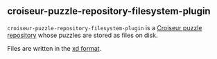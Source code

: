 <!--
SPDX-FileCopyrightText: 2023 Antoine Belvire
SPDX-License-Identifier: GPL-3.0-or-later
-->

## croiseur-puzzle-repository-filesystem-plugin

`croiseur-puzzle-repository-filesystem-plugin` is
a [Croiseur puzzle repository](../../croiseur-spi/croiseur-spi-puzzle-repository) whose puzzles are
stored as files on disk.

Files are written in the [xd format](../croiseur-puzzle-codec-xd).
